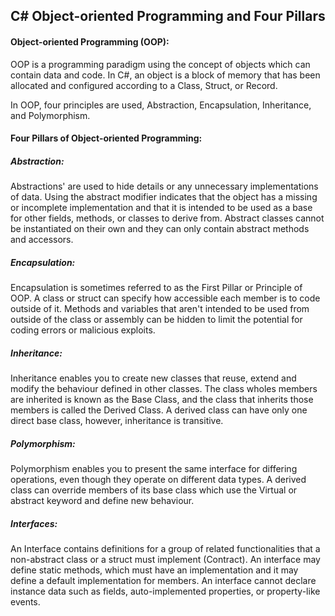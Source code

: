 ## **C# Object-oriented Programming and Four Pillars**



#### Object-oriented Programming (OOP):

OOP is a programming paradigm using the concept of objects which can contain data and code. In C#, an object is a block of memory that has been allocated and configured according to a Class, Struct, or Record.

In OOP, four principles are used, Abstraction, Encapsulation, Inheritance, and Polymorphism.

#### Four Pillars of Object-oriented Programming:

##### Abstraction:

Abstractions' are used to hide details or any unnecessary implementations of data. Using the abstract modifier indicates that the object has a missing or incomplete implementation and that it is intended to be used as a base for other fields, methods, or classes to derive from. Abstract classes cannot be instantiated on their own and they can only contain abstract methods and accessors.

##### Encapsulation:

Encapsulation is sometimes referred to as the First Pillar or Principle of OOP. A class or struct can specify how accessible each member is to code outside of it. Methods and variables that aren't intended to be used from outside of the class or assembly can be hidden to limit the potential for coding errors or malicious exploits.

##### Inheritance:

Inheritance enables you to create new classes that reuse, extend and modify the behaviour defined in other classes. The class wholes members are inherited is known as the Base Class, and the class that inherits those members is called the Derived Class. A derived class can have only one direct base class, however, inheritance is transitive.

##### Polymorphism:

Polymorphism enables you to present the same interface for differing operations, even though they operate on different data types. A derived class can override members of its base class which use the Virtual or abstract keyword and define new behaviour.



##### Interfaces:

An Interface contains definitions for a group of related functionalities that a non-abstract class or a struct must implement (Contract). An interface may define static methods, which must have an implementation and it may define a default implementation for members. An interface cannot declare instance data such as fields, auto-implemented properties, or property-like events.